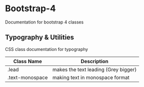 # Bootstrap-4
Documentation for bootstrap 4 classes

## Typography & Utilities

CSS class documentation for typography

Class Name | Description
---------- | ------------
.lead | makes the text leading (Grey bigger)
.text-monospace | making text in monospace format